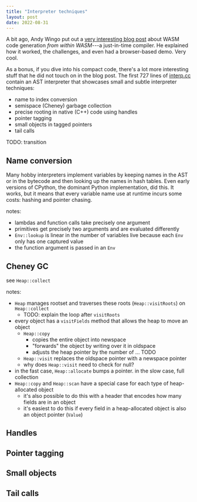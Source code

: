 ```yaml
---
title: "Interpreter techniques"
layout: post
date: 2022-08-31
---
```


A bit ago, Andy Wingo put out a [very interesting blog post][blog post] about
WASM code generation *from within WASM*---a just-in-time compiler. He explained
how it worked, the challenges, and even had a browser-based demo. Very cool.

[blog post]: https://wingolog.org/archives/2022/08/18/just-in-time-code-generation-within-webassembly

As a bonus, if you dive into his compact code, there's a lot more interesting
stuff that he did not touch on in the blog post. The first 727 lines of
[interp.cc][interp.cc] contain an AST interpreter that showcases small and
subtle interpreter techniques:

[interp.cc]: https://github.com/wingo/wasm-jit/blob/2477dfcbde9ec6e09f62f0fd42a4f73ac11bad41/interp.cc

* name to index conversion
* semispace (Cheney) garbage collection
* precise rooting in native (C++) code using handles
* pointer tagging
* small objects in tagged pointers
* tail calls

TODO: transition

## Name conversion

Many hobby interpreters implement variables by keeping names in the AST or in
the bytecode and then looking up the names in hash tables. Even early versions
of CPython, the dominant Python implementation, did this. It works, but it
means that every variable name use at runtime incurs some costs: hashing and
pointer chasing.

notes:

* lambdas and function calls take precisely one argument
* primitives get precisely two arguments and are evaluated differently
* `Env::lookup` is linear in the number of variables live because each `Env`
  only has one captured value
* the function argument is passed in an `Env`

## Cheney GC

see `Heap::collect`

notes:

* `Heap` manages rootset and traverses these roots (`Heap::visitRoots`) on
  `Heap::collect`
  * TODO: explain the loop after `visitRoots`
* every object has a `visitFields` method that allows the heap to move an
  object
  * `Heap::copy`
    * copies the entire object into newspace
    * "forwards" the object by writing over it in oldspace
    * adjusts the heap pointer by the number of ... TODO
  * `Heap::visit` replaces the oldspace pointer with a newspace pointer
  * why does `Heap::visit` need to check for null?
* in the fast case, `Heap::allocate` bumps a pointer. in the slow case, full
  collection
* `Heap::copy` and `Heap::scan` have a special case for each type of
  heap-allocated object
  * it's also possible to do this with a header that encodes how many fields
    are in an object
  * it's easiest to do this if every field in a heap-allocated object is also
    an object pointer (`Value`)

## Handles

## Pointer tagging

## Small objects

## Tail calls
